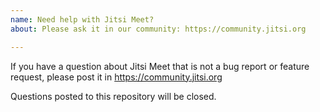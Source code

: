 ```yaml
---
name: Need help with Jitsi Meet?
about: Please ask it in our community: https://community.jitsi.org

---
```


If you have a question about Jitsi Meet that is not a bug report or feature
request, please post it in https://community.jitsi.org

Questions posted to this repository will be closed.
